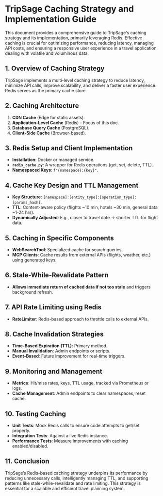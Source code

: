 # TripSage Caching Strategy and Implementation Guide

This document provides a comprehensive guide to TripSage's caching strategy and its implementation, primarily leveraging Redis. Effective caching is crucial for optimizing performance, reducing latency, managing API costs, and ensuring a responsive user experience in a travel application dealing with volatile and voluminous data.

## 1. Overview of Caching Strategy

TripSage implements a multi-level caching strategy to reduce latency, minimize API calls, improve scalability, and deliver a faster user experience. Redis serves as the primary cache store.

## 2. Caching Architecture

1. **CDN Cache** (Edge for static assets).
2. **Application-Level Cache** (Redis) – Focus of this doc.
3. **Database Query Cache** (PostgreSQL).
4. **Client-Side Cache** (Browser-based).

## 3. Redis Setup and Client Implementation

- **Installation**: Docker or managed service.
- **`redis_cache.py`**: A wrapper for Redis operations (get, set, delete, TTL).
- **Namespaced Keys**: `f"{namespace}:{key}"`.

## 4. Cache Key Design and TTL Management

- **Key Structure**: `[namespace]:[entity_type]:[operation_type]:[params_hash]`.
- **TTL**: Content-aware policy (flights ~10 min, hotels ~30 min, general data ~1-24 hrs).
- **Dynamically Adjusted**: E.g., closer to travel date → shorter TTL for flight data.

## 5. Caching in Specific Components

- **WebSearchTool**: Specialized cache for search queries.
- **MCP Clients**: Cache results from external APIs (flights, weather, etc.) using generated keys.

## 6. Stale-While-Revalidate Pattern

- **Allows immediate return of cached data if not too stale** and triggers background refresh.

## 7. API Rate Limiting using Redis

- **RateLimiter**: Redis-based approach to throttle calls to external APIs.

## 8. Cache Invalidation Strategies

- **Time-Based Expiration (TTL)**: Primary method.
- **Manual Invalidation**: Admin endpoints or scripts.
- **Event-Based**: Future improvement for real-time triggers.

## 9. Monitoring and Management

- **Metrics**: Hit/miss rates, keys, TTL usage, tracked via Prometheus or logs.
- **Cache Management**: Admin endpoints to clear namespaces, reset cache.

## 10. Testing Caching

- **Unit Tests**: Mock Redis calls to ensure code attempts to get/set properly.
- **Integration Tests**: Against a live Redis instance.
- **Performance Tests**: Measure improvements with caching enabled/disabled.

## 11. Conclusion

TripSage’s Redis-based caching strategy underpins its performance by reducing unnecessary calls, intelligently managing TTL, and supporting patterns like stale-while-revalidate and rate limiting. This strategy is essential for a scalable and efficient travel planning system.
